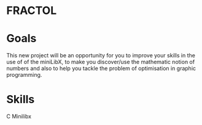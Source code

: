 # FRACTOL

# Goals
This new project will be an opportunity for you to improve your skills in the use of
of the miniLibX, to make you discover/use the mathematic notion of numbers
and also to help you tackle the problem of optimisation in graphic programming.

# Skills
C
Minilibx
